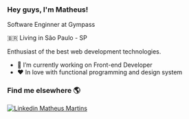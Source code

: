 ### Hey guys, I'm Matheus!


  Software Enginner at Gympass
  
  🇧🇷 Living in São Paulo - SP 
  
  Enthusiast of the best web development technologies.

- 🔭 I’m currently working on Front-end Developer
- ❤️ In love with functional programming and design system

### Find me elsewhere 🌎


[![Linkedin](https://i.stack.imgur.com/gVE0j.png) Matheus Martins](https://www.linkedin.com/in/matheus-martins-78859b117/)

